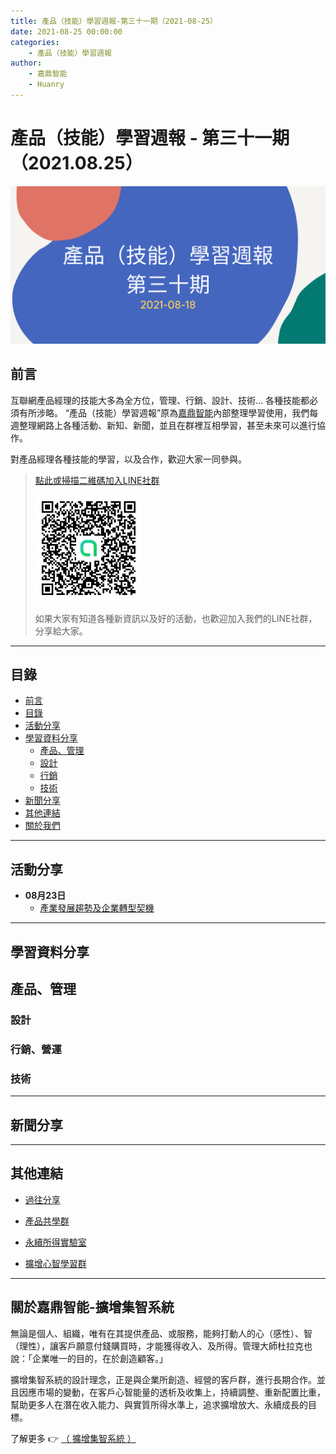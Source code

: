 ```yaml
---
title: 產品（技能）學習週報-第三十一期（2021-08-25）
date: 2021-08-25 00:00:00
categories:
	- 產品（技能）學習週報
author:
	- 嘉鼎智能
	- Huanry
---
```

# 產品（技能）學習週報 - 第三十一期（2021.08.25）

![產品技能學習週報-第三十一期](/img/pm/30.png)

## 前言

互聯網產品經理的技能大多為全方位，管理、行銷、設計、技術... 各種技能都必須有所涉略。 “產品（技能）學習週報”原為[嘉鼎智能](#關於擴增集智系統)內部整理學習使用，我們每週整理網路上各種活動、新知、新聞，並且在群裡互相學習，甚至未來可以進行協作。

對產品經理各種技能的學習，以及合作，歡迎大家一同參與。

>[點此或掃描二維碼加入LINE社群](https://line.me/ti/g2/Dj4AkbdDsY6o4D_CdDUB6Q)
>
>[![產品共學群](/img/產品共學群.jpg)](https://line.me/ti/g2/Dj4AkbdDsY6o4D_CdDUB6Q)
>
>如果大家有知道各種新資訊以及好的活動，也歡迎加入我們的LINE社群，分享給大家。

---
## 目錄
- [前言](#前言)
- [目錄](#目錄)
- [活動分享](#活動分享)
- [學習資料分享](#學習資料分享)
	- [產品、管理](#產品、管理)
	- [設計](#設計)
	- [行銷](#行銷、營運)
	- [技術](#技術)
- [新聞分享](#新聞分享)
- [其他連結](#其他連結)
- [關於我們](#關於我們)

---
## 活動分享

- **08月23日**
	- [產業發展趨勢及企業轉型契機](https://www.accupass.com/event/2107190119557348843340)

___
## 學習資料分享
## 產品、管理


### 設計


### 行銷、營運



### 技術



---
## 新聞分享



---
## 其他連結

- [過往分享](/categories/產品（技能）學習週報)

- [產品共學群](https://line.me/ti/g2/Dj4AkbdDsY6o4D_CdDUB6Q?utm_source=invitation&utm_medium=link_copy&utm_campaign=default)

- [永續所得實驗室](https://line.me/ti/g2/asPFU-0w4o9MIRSBdb4gtg?utm_source=invitation&utm_medium=link_copy&utm_campaign=default)

- [擴增心智學習群](https://line.me/ti/g2/asPFU-0w4o9MIRSBdb4gtg?utm_source=invitation&utm_medium=link_copy&utm_campaign=default)

---

## 關於嘉鼎智能-擴增集智系統

無論是個人、組織，唯有在其提供產品、或服務，能夠打動人的心（感性）、智（理性），讓客戶願意付錢購買時，才能獲得收入、及所得。管理大師杜拉克也說：「企業唯一的目的，在於創造顧客。」

擴增集智系統的設計理念，正是與企業所創造、經營的客戶群，進行長期合作。並且因應市場的變動，在客戶心智能量的透析及收集上，持續調整、重新配置比重，幫助更多人在潛在收入能力、與實質所得水準上，追求擴增放大、永續成長的目標。

了解更多 👉 [（ 擴增集智系統 ）](https://acis.magnific.biz)

